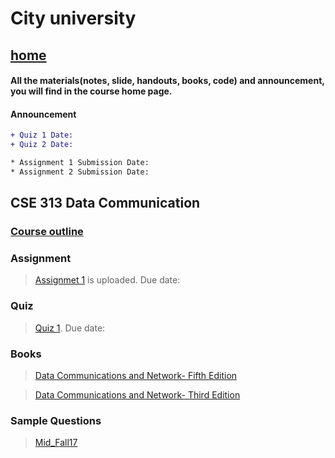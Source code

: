 # City university

## [home](https://suptaphilip.github.io/)


#### All the materials(notes, slide, handouts, books, code) and announcement, you will find in the course home page.
#### Announcement

```diff
+ Quiz 1 Date: 
+ Quiz 2 Date: 

* Assignment 1 Submission Date:
* Assignment 2 Submission Date:


```



## CSE 313 Data Communication


### [Course outline](https://github.com/suptaphilip/Data-Communication/raw/Summer2019/CSE%20313%20Data%20Communication.pdf)


 
### Assignment
> [Assignmet 1]() is uploaded. Due date: 

### Quiz
> [Quiz 1](). Due date: 


### Books
> [Data Communications and Network- Fifth Edition](https://b-ok.cc/book/2196530/3bfbaf)

> [Data Communications and Network- Third Edition](https://b-ok.cc/book/700774/7f09ad)




### Sample Questions

>[Mid_Fall17]()


